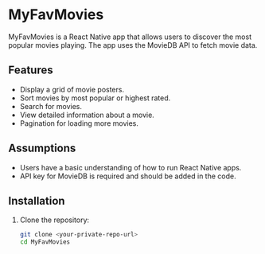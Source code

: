 # MyFavMovies

MyFavMovies is a React Native app that allows users to discover the most popular movies playing. The app uses the MovieDB API to fetch movie data.

## Features

- Display a grid of movie posters.
- Sort movies by most popular or highest rated.
- Search for movies.
- View detailed information about a movie.
- Pagination for loading more movies.

## Assumptions

- Users have a basic understanding of how to run React Native apps.
- API key for MovieDB is required and should be added in the code.

## Installation

1. Clone the repository:
   ```sh
   git clone <your-private-repo-url>
   cd MyFavMovies
